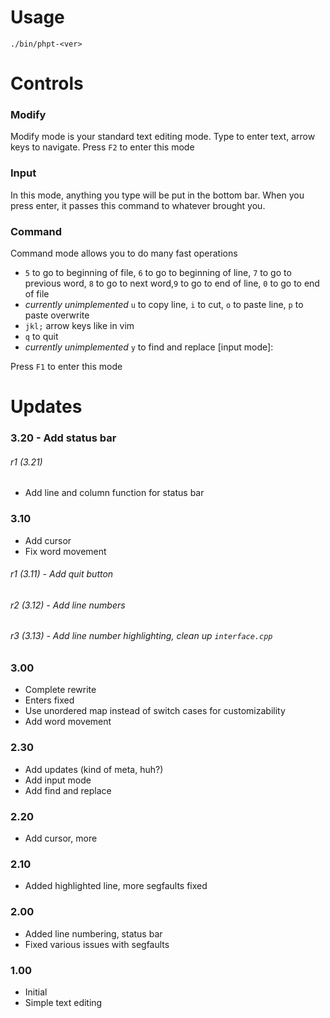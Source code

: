 # Usage

`./bin/phpt-<ver>`

# Controls

### Modify

Modify mode is your standard text editing mode. Type to enter text, arrow keys to navigate. Press `F2` to enter this mode

### Input

In this mode, anything you type will be put in the bottom bar. When you press enter, it passes this command to whatever brought you.

### Command

Command mode allows you to do many fast operations

* `5` to go to beginning of file, `6` to go to beginning of line, `7` to go to previous word, `8` to go to next word,`9` to go to end of line, `0` to go to end of file
* *currently unimplemented* `u` to copy line, `i` to cut, `o` to paste line, `p` to paste overwrite
* `jkl;` arrow keys like in vim
* `q` to quit
* *currently unimplemented* `y` to find and replace [input mode]: <find term> <replace term>

Press `F1` to enter this mode 

# Updates

### 3.20 - Add status bar

###### r1 (3.21)
* Add line and column function for status bar

### 3.10
* Add cursor
* Fix word movement

###### r1 (3.11) - Add quit button

###### r2 (3.12) - Add line numbers

###### r3 (3.13) - Add line number highlighting, clean up `interface.cpp`

### 3.00
* Complete rewrite
* Enters fixed
* Use unordered map instead of switch cases for customizability
* Add word movement

### 2.30

* Add updates (kind of meta, huh?)
* Add input mode
* Add find and replace

### 2.20

* Add cursor, more

### 2.10

* Added highlighted line, more segfaults fixed

### 2.00

* Added line numbering, status bar
* Fixed various issues with segfaults

### 1.00

* Initial
* Simple text editing




